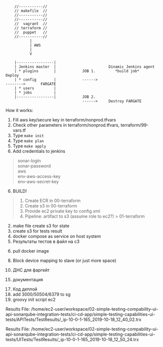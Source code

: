 
        //-----------//
        // makefile  //
        //-----------//
        //-----------//
        //  vagrant  //
        // terraform //
        //  puppet   //
        //-----------//
               | 
               | AWS
               | 
               V
            
        |-----------------|
        | Jenkins master  |                        Dinamic Jenkins agent                               
        | * plugins       |            JOB 1.         *build job*                    Deploy       
        | * config        |            ------>                                       -------->       FARGATE
        | * users         |
        | * jobs          |
        |-----------------|            JOB 2.
                                       ------>     Destroy FARGATE


How it works:
1. Fill aws key/secure key in  terraform/nonprod.tfvars
2. Check other parameters in terraform/nonprod.tfvars, terraform/99-vars.tf
2. Type `make init`
3. Type `make plan`
4. Type `make apply`
5. Add credentials to jenkins
> sonar-login<br/>
> sonar-password<br/>
> aws<br/>
> env-aws-access-key<br/>
> env-aws-secret-key<br/>
6. BUILD! 



> 1. Create ECR in 00-terraform<br/>
> 2. Create s3 in 00-terraform<br/>
> 3. Provide ec2 private key to config.xml <br/>
> 4. Pipeline: artifact to s3 (assume role to ec2?) > 01-terraform<br/>




2. make file create s3 for state
3. create s3 for tests result
4. docker compose as service on host system
12. Результаты тестов в файл на с3
<!-- 1. make file create ecr -->

<!-- 3. make file docker build && push to ecr (means JENKINS) -->

<!-- 5. attach role to instance -->
6. pull docker image
<!-- 7. кондишон исполнения нул ресурса -->
8. Block device mapping to slave (or just more space)
<!-- 9. тригерить один за одним паййплайны -->
10. ДНС для фаргейт
<!-- 11. ввынести юай / апи тесты в дженкинс (не контейнер) (установить дотнет) -->

<!-- 13. в косоле дженкинса тоже все логи -->
<!-- 14. одну кнопку -->
15. документация
<!-- 16. сонаркуб -->
<!-- 19. сонаркуб в пайплайн -->
17. Код деплой
18. add 3000/50504/6379 to sg
19. groovy init script ec2


Results File: /home/ec2-user/workspace/02-simple-testing-compability-ui-api-sonarqube-integration-tests/ci-cd-app/simple-testing-capabilities-ui-tests/APITests/TestResults/_ip-10-0-1-165_2019-10-18_12_40_02.trx

Results File: /home/ec2-user/workspace/02-simple-testing-compability-ui-api-sonarqube-integration-tests/ci-cd-app/simple-testing-capabilities-ui-tests/UITests/TestResults/_ip-10-0-1-165_2019-10-18_12_50_24.trx